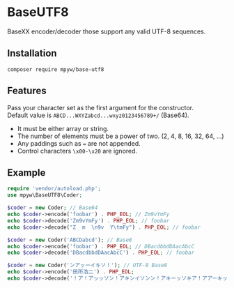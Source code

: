 # BaseUTF8

BaseXX encoder/decoder those support any valid UTF-8 sequences.

## Installation

```
composer require mpyw/base-utf8
```

## Features

Pass your character set as the first argument for the constructor.  
Default value is `ABCD...WXYZabcd...wxyz0123456789+/` (Base64).

- It must be either array or string.
- The number of elements must be a power of two. (2, 4, 8, 16, 32, 64, ...)
- Any paddings such as `=` are not appended.
- Control characters `\x00-\x20` are ignored.

## Example

```php
require 'vendor/autoload.php';
use mpyw\BaseUTF8\Coder;

$coder = new Coder; // Base64
echo $coder->encode('foobar') . PHP_EOL; // Zm9vYmFy
echo $coder->decode('Zm9vYmFy') . PHP_EOL; // foobar
echo $coder->decode("Z  m  \n9v  Y\tmFy") . PHP_EOL; // foobar

$coder = new Coder('ABCDabcd'); // Base8
echo $coder->encode('foobar') . PHP_EOL; // DBacdbbdDAacAbcC
echo $coder->decode('DBacdbbdDAacAbcC') . PHP_EOL; // foobar

$coder = new Coder('ンアッーイキソ！'); // UTF-8 Base8
echo $coder->encode('田所浩二') . PHP_EOL;
echo $coder->decode('！ア！アッッソン！アキンイソンン！アキーッソキア！アアーキッアイ') . PHP_EOL;
```
